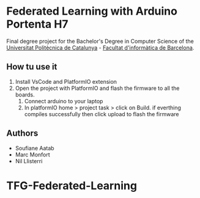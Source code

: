 # Federated Learning with Arduino Portenta H7

Final degree project for the Bachelor's Degree in Computer Science of the [Universitat Politècnica de Catalunya](https://www.upc.edu/ca) - [Facultat d'informàtica de Barcelona](https://www.fib.upc.edu/).


## How tu use it
1. Install VsCode and PlatformIO extension
2. Open the project with PlatformIO and flash the firmware to all the boards.
    1. Connect arduino to your laptop
    2. In platformIO home > project task > click on Build. if everthing compiles successfully then click upload to flash the firmware


## Authors
- Soufiane Aatab
- Marc Monfort
- Nil Llisterri
# TFG-Federated-Learning

